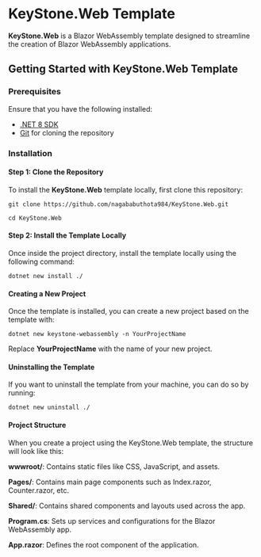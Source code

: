 # KeyStone.Web Template

**KeyStone.Web** is a Blazor WebAssembly template designed to streamline the creation of Blazor WebAssembly applications.

## Getting Started with KeyStone.Web Template

### Prerequisites

Ensure that you have the following installed:

- [.NET 8 SDK](https://dotnet.microsoft.com/download/dotnet/8.0)
- [Git](https://git-scm.com/) for cloning the repository

### Installation

#### Step 1: Clone the Repository

To install the **KeyStone.Web** template locally, first clone this repository:

```
git clone https://github.com/nagababuthota984/KeyStone.Web.git
```

```
cd KeyStone.Web
```
#### Step 2: Install the Template Locally

Once inside the project directory, install the template locally using the following command:

```
dotnet new install ./
```

#### Creating a New Project

Once the template is installed, you can create a new project based on the template with:

```
dotnet new keystone-webassembly -n YourProjectName
```
Replace **YourProjectName** with the name of your new project.

#### Uninstalling the Template

If you want to uninstall the template from your machine, you can do so by running:

```
dotnet new uninstall ./
```


#### Project Structure
When you create a project using the KeyStone.Web template, the structure will look like this:

**wwwroot/**: Contains static files like CSS, JavaScript, and assets.

**Pages/**: Contains main page components such as Index.razor, Counter.razor, etc.

**Shared/**: Contains shared components and layouts used across the app.

**Program.cs**: Sets up services and configurations for the Blazor WebAssembly app.

**App.razor**: Defines the root component of the application.

